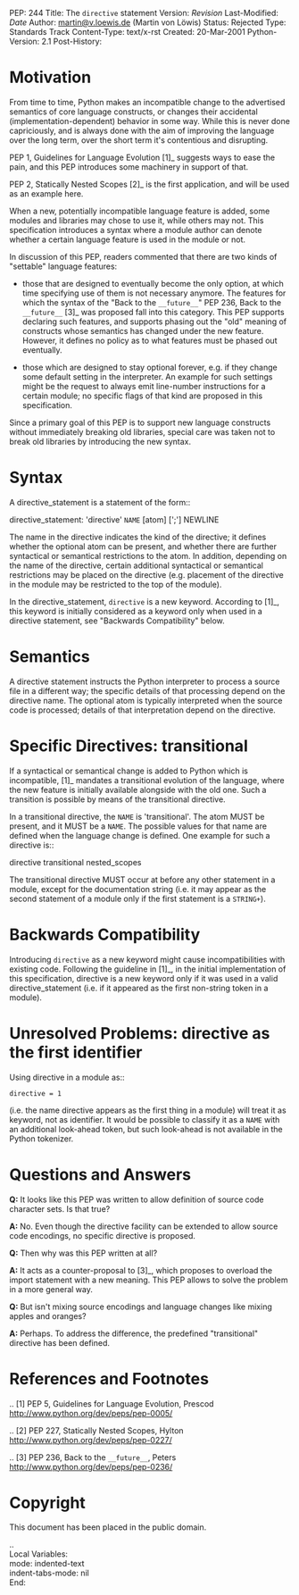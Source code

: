 PEP: 244
Title: The ``directive`` statement
Version: $Revision$
Last-Modified: $Date$
Author: martin@v.loewis.de (Martin von Löwis)
Status: Rejected
Type: Standards Track
Content-Type: text/x-rst
Created: 20-Mar-2001
Python-Version: 2.1
Post-History:


Motivation
==========

From time to time, Python makes an incompatible change to the
advertised semantics of core language constructs, or changes their
accidental (implementation-dependent) behavior in some way.  While
this is never done capriciously, and is always done with the aim
of improving the language over the long term, over the short term
it's contentious and disrupting.

PEP 1, Guidelines for Language Evolution [1]_ suggests ways to ease
the pain, and this PEP introduces some machinery in support of
that.

PEP 2, Statically Nested Scopes [2]_ is the first application, and
will be used as an example here.

When a new, potentially incompatible language feature is added,
some modules and libraries may chose to use it, while others may
not.  This specification introduces a syntax where a module author
can denote whether a certain language feature is used in the
module or not.

In discussion of this PEP, readers commented that there are two
kinds of "settable" language features:

- those that are designed to eventually become the only option, at
  which time specifying use of them is not necessary anymore.  The
  features for which the syntax of the "Back to the ``__future__``"
  PEP 236, Back to the ``__future__`` [3]_ was proposed fall into this
  category.  This PEP supports declaring such features, and
  supports phasing out the "old" meaning of constructs whose
  semantics has changed under the new feature.  However, it
  defines no policy as to what features must be phased out
  eventually.

- those which are designed to stay optional forever, e.g. if they
  change some default setting in the interpreter.  An example for
  such settings might be the request to always emit line-number
  instructions for a certain module; no specific flags of that
  kind are proposed in this specification.

Since a primary goal of this PEP is to support new language
constructs without immediately breaking old libraries, special
care was taken not to break old libraries by introducing the new
syntax.


Syntax
======

A directive_statement is a statement of the form::

   directive_statement: 'directive' ``NAME`` [atom] [';'] NEWLINE

The name in the directive indicates the kind of the directive; it
defines whether the optional atom can be present, and whether
there are further syntactical or semantical restrictions to the
atom.  In addition, depending on the name of the directive,
certain additional syntactical or semantical restrictions may be
placed on the directive (e.g. placement of the directive in the
module may be restricted to the top of the module).

In the directive_statement, ``directive`` is a new
keyword. According to [1]_, this keyword is initially considered as
a keyword only when used in a directive statement, see "Backwards
Compatibility" below.


Semantics
=========

A directive statement instructs the Python interpreter to process
a source file in a different way; the specific details of that
processing depend on the directive name.  The optional atom is
typically interpreted when the source code is processed; details
of that interpretation depend on the directive.


Specific Directives: transitional
=================================

If a syntactical or semantical change is added to Python which is
incompatible, [1]_ mandates a transitional evolution of the
language, where the new feature is initially available alongside
with the old one.  Such a transition is possible by means of the
transitional directive.

In a transitional directive, the ``NAME`` is 'transitional'. The atom
MUST be present, and it MUST be a ``NAME``.  The possible values for
that name are defined when the language change is defined.  One
example for such a directive is::

   directive transitional nested_scopes

The transitional directive MUST occur at before any other
statement in a module, except for the documentation string
(i.e. it may appear as the second statement of a module only if
the first statement is a ``STRING+``).


Backwards Compatibility
=======================

Introducing ``directive`` as a new keyword might cause
incompatibilities with existing code.  Following the guideline in
[1]_, in the initial implementation of this specification,
directive is a new keyword only if it was used in a valid
directive_statement (i.e. if it appeared as the first non-string
token in a module).


Unresolved Problems:  directive as the first identifier
=======================================================

Using directive in a module as::

    directive = 1

(i.e. the name directive appears as the first thing in a module)
will treat it as keyword, not as identifier. It would be possible
to classify it as a ``NAME`` with an additional look-ahead token, but
such look-ahead is not available in the Python tokenizer.


Questions and Answers
=====================

**Q:** It looks like this PEP was written to allow definition of source
code character sets.  Is that true?

**A:** No.  Even though the directive facility can be extended to
allow source code encodings, no specific directive is proposed.

**Q:** Then why was this PEP written at all?

**A:** It acts as a counter-proposal to [3]_, which proposes to
overload the import statement with a new meaning.  This PEP
allows to solve the problem in a more general way.

**Q:** But isn't mixing source encodings and language changes like
mixing apples and oranges?

**A:** Perhaps.  To address the difference, the predefined
"transitional" directive has been defined.


References and Footnotes
========================

.. [1] PEP 5, Guidelines for Language Evolution, Prescod
       http://www.python.org/dev/peps/pep-0005/

.. [2] PEP 227, Statically Nested Scopes, Hylton
       http://www.python.org/dev/peps/pep-0227/

.. [3] PEP 236, Back to the ``__future__``, Peters
       http://www.python.org/dev/peps/pep-0236/


Copyright
=========

This document has been placed in the public domain.



..  
  Local Variables:  
  mode: indented-text  
  indent-tabs-mode: nil  
  End:  
